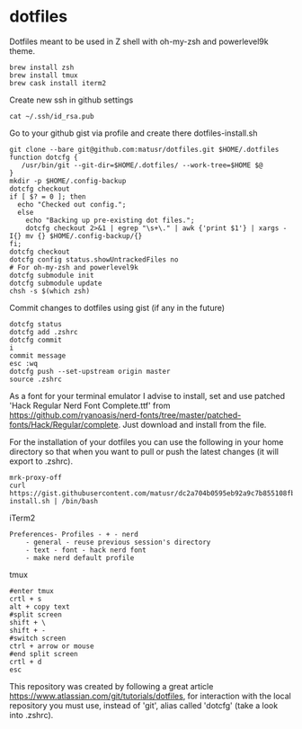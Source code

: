 # dotfiles
Dotfiles meant to be used in Z shell with oh-my-zsh and powerlevel9k theme.
```
brew install zsh
brew install tmux
brew cask install iterm2
```

Create new ssh in github settings
```
cat ~/.ssh/id_rsa.pub
```

Go to your github gist via profile and create there dotfiles-install.sh
```
git clone --bare git@github.com:matusr/dotfiles.git $HOME/.dotfiles
function dotcfg {
   /usr/bin/git --git-dir=$HOME/.dotfiles/ --work-tree=$HOME $@
}
mkdir -p $HOME/.config-backup
dotcfg checkout
if [ $? = 0 ]; then
  echo "Checked out config.";
  else
    echo "Backing up pre-existing dot files.";
    dotcfg checkout 2>&1 | egrep "\s+\." | awk {'print $1'} | xargs -I{} mv {} $HOME/.config-backup/{}
fi;
dotcfg checkout
dotcfg config status.showUntrackedFiles no
# For oh-my-zsh and powerlevel9k
dotcfg submodule init
dotcfg submodule update
chsh -s $(which zsh)
```

Commit changes to dotfiles using gist (if any in the future)
```
dotcfg status
dotcfg add .zshrc
dotcfg commit
i
commit message
esc :wq
dotcfg push --set-upstream origin master
source .zshrc
```

As a font for your terminal emulator I advise to install, set and use patched 'Hack Regular Nerd Font Complete.ttf'
from https://github.com/ryanoasis/nerd-fonts/tree/master/patched-fonts/Hack/Regular/complete. Just download and install from the file.

For the installation of your dotfiles you can use the following in your home directory so that when you want to pull or push the latest changes (it will export to .zshrc). 
```
mrk-proxy-off
curl https://gist.githubusercontent.com/matusr/dc2a704b0595eb92a9c7b855108fb69e/raw/87271cc2d338084ae0aa6666014912a74bc28cb7/dotfiles-install.sh | /bin/bash
```
iTerm2
```
Preferences- Profiles - + - nerd
	- general - reuse previous session's directory 
	- text - font - hack nerd font
	- make nerd default profile
```

tmux
```
#enter tmux
crtl + s 
alt + copy text
#split screen
shift + \  
shift + -
#switch screen
ctrl + arrow or mouse
#end split screen
crtl + d
esc 
```

This repository was created by following a great article https://www.atlassian.com/git/tutorials/dotfiles,
for interaction with the local repository you must use, instead of 'git', alias called 'dotcfg' (take 
a look into .zshrc).
